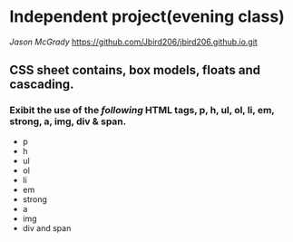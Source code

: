 
# Independent project(evening class)
_Jason McGrady_
https://github.com/Jbird206/jbird206.github.io.git
## CSS sheet contains, box models, floats and cascading.
### Exibit the use of the *following* HTML tags, p, h, ul, ol, li, em, strong, a, img, div & span.
* p
* h
* ul
* ol
* li
* em
* strong
* a
* img
* div and span
